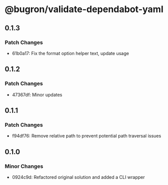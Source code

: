 # @bugron/validate-dependabot-yaml

## 0.1.3

### Patch Changes

-   61b0a17: Fix the format option helper text, update usage

## 0.1.2

### Patch Changes

-   47367df: Minor updates

## 0.1.1

### Patch Changes

-   f94df76: Remove relative path to prevent potential path traversal issues

## 0.1.0

### Minor Changes

-   0924c9d: Refactored original solution and added a CLI wrapper
